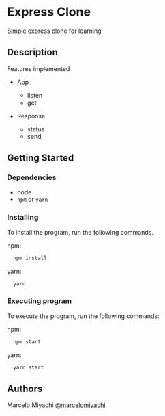 # Express Clone

Simple express clone for learning

## Description

Features implemented
* App
  * listen
  * get

* Response
  * status
  * send



## Getting Started

### Dependencies

* node
* `npm` or `yarn`

### Installing
To install the program, run the following commands.

npm:
```bash
  npm install
```

yarn:
```bash
  yarn
```
### Executing program

To execute the program, run the following commands:

npm:
```bash
  npm start
```
yarn:
```bash
  yarn start
```

## Authors

Marcelo Miyachi
[@marcelomiyachi](https://github.com/marcelo1811)
